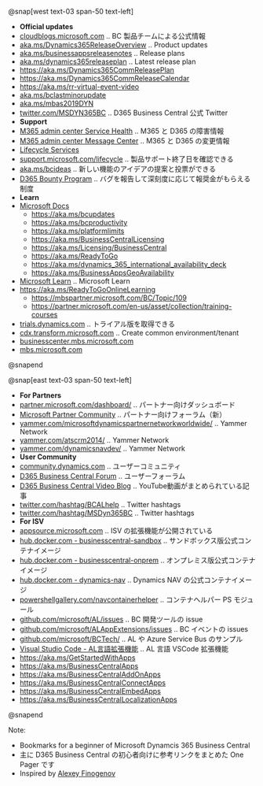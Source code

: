 
@snap[west text-03 span-50 text-left]

- **Official updates**
- [cloudblogs.microsoft.com][101] .. BC 製品チームによる公式情報
- [aka.ms/Dynamics365ReleaseOverview][102] .. Product updates
- [aka.ms/businessappsreleasenotes][103] .. Release plans
- [aka.ms/dynamics365releaseplan][104] .. Latest release plan
- https://aka.ms/Dynamics365CommReleasePlan
- https://aka.ms/Dynamics365CommReleaseCalendar
- https://aka.ms/rr-virtual-event-video
- [aka.ms/bclastminorupdate][105]
- [aka.ms/mbas2019DYN][106]
- [twitter.com/MSDYN365BC][107] .. D365 Business Central 公式 Twitter
- **Support**
- [M365 admin center Service Health][111] .. M365 と D365 の障害情報
- [M365 admin center Message Center][112] .. M365 と D365 の変更情報
- [Lifecycle Services][113]
- [support.microsoft.com/lifecycle][116] .. 製品サポート終了日を確認できる
- [aka.ms/bcideas][114] .. 新しい機能のアイデアの提案と投票ができる
- [D365 Bounty Program][115] .. バグを報告して深刻度に応じて報奨金がもらえる制度
- **Learn**
- [Microsoft Docs][121]
  - https://aka.ms/bcupdates
  - https://aka.ms/bcproductivity
  - https://aka.ms/platformlimits
  - https://aka.ms/BusinessCentralLicensing
  - https://aka.ms/Licensing/BusinessCentral
  - https://aka.ms/ReadyToGo
  - https://aka.ms/dynamics_365_international_availability_deck
  - https://aka.ms/BusinessAppsGeoAvailability
- [Microsoft Learn][122] .. Microsoft Learn
- https://aka.ms/ReadyToGoOnlineLearning
  - https://mbspartner.microsoft.com/BC/Topic/109
  - https://partner.microsoft.com/en-us/asset/collection/training-courses
- [trials.dynamics.com][123] .. トライアル版を取得できる
- [cdx.transform.microsoft.com][124] .. Create common environment/tenant
- [businesscenter.mbs.microsoft.com][131]
- [mbs.microsoft.com][132]

@snapend

[101]: https://cloudblogs.microsoft.com/dynamics365/product/business-central/ "Microsoft Vice President と BC 製品チームによる公式情報"
[102]: https://aka.ms/Dynamics365ReleaseOverview "D365 最新リリースの概要情報"
[103]: https://aka.ms/businessappsreleasenotes "D365 (CE/FO/BC 含む) と Power platform のリリースプラン"
[104]: https://aka.ms/dynamics365releaseplan "Dynamics 365: 2020 release wave 1 plan"
[xxx]: https://aka.ms/Dynamics365CommReleasePlan
[xxx]: https://aka.ms/Dynamics365CommReleaseCalendar
[xxx]: https://aka.ms/Dynamics365ReleaseFAQs
[xxx]: https://aka.ms/rr-virtual-event-video
[105]: https://aka.ms/bclastminorupdate "Last minor udpate for Business Central"
[106]: https://aka.ms/mbas2019DYN "Business Application Summit .. D365最大級公式イベントのセッション動画"
[107]: https://twitter.com/MSDYN365BC "D365 Business Central 公式 Twitter"
[111]: https://admin.microsoft.com/Adminportal/Home#/servicehealth
[112]: https://admin.microsoft.com/Adminportal/Home#/MessageCenter
[113]: https://lcs.dynamics.com/v2 "FO のデプロイ/アップデート/問合せ管理。現時点 FO のみ"
[114]: https://aka.ms/bcideas "Ideas .. 新しい機能のアイデアの提案と投票ができる"
[115]: https://www.microsoft.com/msrc/bounty-dynamics "バグを報告して深刻度に応じて報奨金がもらえる制度"
[116]: https://support.microsoft.com/lifecycle/search?alpha=Business%20Central "製品サポート終了日を確認できる"
[121]: https://docs.microsoft.com/dynamics365/business-central/ "Microsoft Docs .. ビジネスプロセス情報とITプロ向けコンテンツがある"
[122]: https://aka.ms/bclearn "Microsoft Learn .. 初級/中級/上級レベルごとのラーニングパスがある"
[123]: https://trials.dynamics.com/ "D365 Trials .. トライアル版を取得できる。O365組織アカウントが別途必要"
[124]: https://cdx.transform.microsoft.com/experiences "Create common environment/tenant"
[131]: https://businesscenter.mbs.microsoft.com/
[132]: https://mbs.microsoft.com/customersource/Global/365Business "Customer Source .. オンプレミス版のインストーラーを取得できる"
<!-- [114]: https://aka.ms/businesscentralideas -->
<!-- [114]: https://aka.ms/Dynamics365BusinessCentralits -->
<!-- https://cloudblogs.microsoft.com/dynamics365/ -->
<!-- https://twitter.com/MSFTDynamics365 -->
<!-- https://www.youtube.com/channel/UCJGCg4rB3QSs8y_1FquelBQ -->
<!-- https://www.linkedin.com/showcase/microsoft-dynamics/ -->

@snap[east text-03 span-50 text-left]

- **For Partners**
- [partner.microsoft.com/dashboard/][201] .. パートナー向けダッシュボード
- [Microsoft Partner Community][202] .. パートナー向けフォーラム（新）
- [yammer.com/microsoftdynamicspartnernetworkworldwide/][203] .. Yammer Network
- [yammer.com/atscrm2014/][204] .. Yammer Network
- [yammer.com/dynamicsnavdev/][205] .. Yammer Network
- **User Community**
- [community.dynamics.com][211] .. ユーザーコミュニティ
- [D365 Business Central Forum][212] .. ユーザーフォーラム
- [D365 Business Central Video Blog][213] .. YouTube動画がまとめられている記事
- [twitter.com/hashtag/BCALhelp][214] .. Twitter hashtags
- [twitter.com/hashtag/MSDyn365BC][215] .. Twitter hashtags
- **For ISV**
- [appsource.microsoft.com][221] .. ISV の拡張機能が公開されている
- [hub.docker.com - businesscentral-sandbox][222] .. サンドボックス版公式コンテナイメージ
- [hub.docker.com - businesscentral-onprem][223] .. オンプレミス版公式コンテナイメージ
- [hub.docker.com - dynamics-nav][224] .. Dynamics NAV の公式コンテナイメージ
- [powershellgallery.com/navcontainerhelper][225] .. コンテナヘルパー PS モジュール
- [github.com/microsoft/AL/issues][231] .. BC 開発ツールの issue
- [github.com/microsoft/ALAppExtensions/issues][232] .. BC イベントの issues
- [github.com/microsoft/BCTech/][233] .. AL や Azure Service Bus のサンプル
- [Visual Studio Code - AL言語拡張機能][234] .. AL 言語 VSCode 拡張機能
- https://aka.ms/GetStartedWithApps
- https://aka.ms/BusinessCentralApps
- https://aka.ms/BusinessCentralAddOnApps
- https://aka.ms/BusinessCentralConnectApps
- https://aka.ms/BusinessCentralEmbedApps
- https://aka.ms/BusinessCentralLocalizationApps

@snapend

[201]: https://partner.microsoft.com/dashboard/     "Microsoft Partner dashboard .. パートナー向けダッシュボード"
[202]: https://www.microsoftpartnercommunity.com/   "パートナー向けフォーラム（新）"
[203]: https://www.yammer.com/microsoftdynamicspartnernetworkworldwide/ "パートナー向けフォーラム（旧）上の MPC へ移行中"
[204]: https://www.yammer.com/atscrm2014/ "Teams へ移行中"
[205]: https://www.yammer.com/dynamicsnavdev/ "Yammer Network"
[211]: https://community.dynamics.com/business "ユーザーコミュニティ"
[212]: https://community.dynamics.com/business/f/dynamics-365-business-central-forum "ユーザーフォーラム"
[213]: https://community.dynamics.com/business/b/dynamics-365-business-central-video-blog "YouTube動画がまとめられている記事"
[214]: https://twitter.com/hashtag/BCALhelp "BCALhelp"
[215]: https://twitter.com/hashtag/MSDyn365BC "MSDyn365BC"
[221]: https://appsource.microsoft.com/marketplace/apps?product=dynamics-365-business-central "App Source .. ISV の拡張機能が公開されている"
[222]: https://hub.docker.com/_/microsoft-businesscentral-sandbox "サンドボックス版公式コンテナイメージ"
[223]: https://hub.docker.com/_/microsoft-businesscentral-onprem "オンプレミス版公式コンテナイメージ"
[224]: https://hub.docker.com/r/microsoft/dynamics-nav "Dynamics NAV の公式コンテナイメージ"
[225]: https://www.powershellgallery.com/packages/navcontainerhelper/ "コンテナヘルパー PS モジュール"
[231]: https://github.com/microsoft/AL/issues "BC 開発ツールの issue"
[232]: https://github.com/microsoft/ALAppExtensions/issues "BC イベントの issues"
[233]: https://github.com/microsoft/BCTech/ "AL や Azure Service Bus のサンプル"
[234]: https://marketplace.visualstudio.com/items?itemName=ms-dynamics-smb.al "AL 言語 VSCode 拡張機能"
<!-- https://aka.ms/getsandboxforbusinesscentral -->
<!-- https://aka.ms/getbc -->
<!-- https://aka.ms/msftdynamics365 -->
<!-- https://aka.ms/d365-compliance-list -->
<!-- https://aka.ms/mbasppc .. powerusers.microsoft.com -->
<!-- https://aka.ms/mbasd365c .. community.dynamics.com -->
<!-- https://aka.ms/pa/mbas2018 .. Power Apps Blog Event recap -->
<!-- https://aka.ms/pa/mbas2019 .. Power Apps Blog Event recap -->
<!-- http://aka.ms/BCSandboxAzure -->
<!-- http://aka.ms/BCSandboxLocal -->
<!-- https://github.com/microsoftDocs/dynamics365smb-docs -->
<!-- https://github.com/microsoftDocs/dynamics365smb-devitpro-pb -->

Note:

- Bookmarks for a beginner of Microsoft Dynamcis 365 Business Central
- 主に D365 Business Central の初心者向けに参考リンクをまとめた One Pager です
- Inspired by [Alexey Finogenov](https://community.dynamics.com/business/f/dynamics-365-business-central-forum/307965/info-useful-links)
